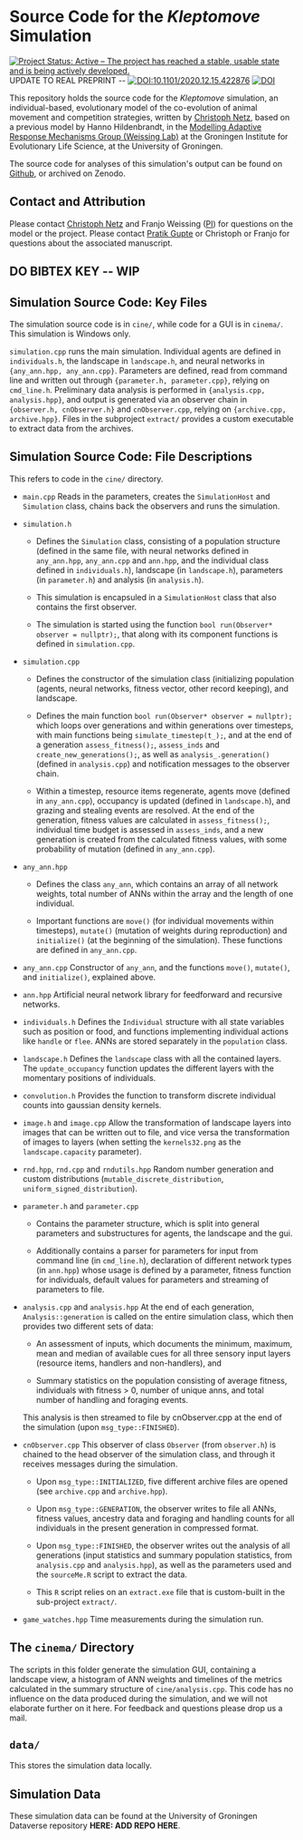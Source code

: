 # Source Code for the _Kleptomove_ Simulation

[![Project Status: Active – The project has reached a stable, usable state and is being actively developed.](https://www.repostatus.org/badges/latest/active.svg)](https://www.repostatus.org/#active)
UPDATE TO REAL PREPRINT -- [![DOI:10.1101/2020.12.15.422876](https://img.shields.io/badge/bioRxiv-doi.org/10.1101/2020.12.15.422876-red?style=flat-square)](https://www.biorxiv.org/content/10.1101/2020.12.15.422876v3)
[![DOI](https://zenodo.org/badge/DOI/10.5281/zenodo.4904497.svg)](https://doi.org/10.5281/zenodo.4904497)

This repository holds the source code for the _Kleptomove_ simulation, an individual-based, evolutionary model of the co-evolution of animal movement and competition strategies, written by [Christoph Netz](https://www.rug.nl/staff/c.f.g.netz/), based on a previous model by Hanno Hildenbrandt, in the [Modelling Adaptive Response Mechanisms Group (Weissing Lab)](https://www.marmgroup.eu/) at the Groningen Institute for Evolutionary Life Science, at the University of Groningen.

The source code for analyses of this simulation's output can be found on [Github](https://github.com/pratikunterwegs/kleptomove-ms), or archived on Zenodo.

## Contact and Attribution

Please contact [Christoph Netz](c.f.g.netz@rug.nl) and Franjo Weissing ([PI](f.j.weissing@rug.nl)) for questions on the model or the project.
Please contact [Pratik Gupte](p.r.gupte@rug.nl) or Christoph or Franjo for questions about the associated manuscript.

## DO BIBTEX KEY -- WIP

## Simulation Source Code: Key Files

The simulation source code is in `cine/`, while code for a GUI is in `cinema/`. This simulation is Windows only.

`simulation.cpp` runs the main simulation. Individual agents are defined in `individuals.h`, the landscape in `landscape.h`, and neural networks in `{any_ann.hpp, any_ann.cpp}`. Parameters are defined, read from command line and 
written out through `{parameter.h, parameter.cpp}`, relying on `cmd_line.h`. Preliminary data analysis is performed in `{analysis.cpp, analysis.hpp}`, and output is generated via an observer chain in `{observer.h, cnObserver.h}` and `cnObserver.cpp`, relying on `{archive.cpp, archive.hpp}`.
Files in the subproject `extract/` provides a custom executable to extract data from the archives. 

## Simulation Source Code: File Descriptions

This refers to code in the `cine/` directory.

- `main.cpp` Reads in the parameters, creates the `SimulationHost` and `Simulation` class, chains back the observers and runs the simulation.

- `simulation.h` 
    
    - Defines the `Simulation` class, consisting of a population structure (defined in the same file, with neural networks defined in `any_ann.hpp`, `any_ann.cpp` and `ann.hpp`, and the individual class defined in `individuals.h`), landscape (in `landscape.h`), parameters (in `parameter.h`) and analysis (in `analysis.h`). 
    
    - This simulation is encapsuled in a `SimulationHost` class that also contains the first observer.

    - The simulation is started using the function `bool run(Observer* observer = nullptr);`, that along with its component functions is defined in `simulation.cpp`.

- `simulation.cpp` 

    - Defines the constructor of the simulation class (initializing population (agents, neural networks, fitness vector, other record keeping), and landscape. 
    
    - Defines the main function `bool run(Observer* observer = nullptr);` which loops over generations and within generations over timesteps, with main functions being `simulate_timestep(t_);`, and at the end of a generation `assess_fitness();`, `assess_inds` and `create_new_generations();`, as well as `analysis_.generation()` (defined in `analysis.cpp`) and notification messages to the observer chain.

    - Within a timestep, resource items regenerate, agents move (defined in `any_ann.cpp`), occupancy is updated (defined in `landscape.h`), and grazing and stealing events are resolved. At the end of the generation, fitness values are calculated in `assess_fitness();`, individual time budget is assessed in `assess_inds`, and a new generation is created from the calculated fitness values, with some probability of mutation (defined in `any_ann.cpp`).

- `any_ann.hpp` 
    
    - Defines the class `any_ann`, which contains an array of all network weights, total number of ANNs within the array and the length of one individual.

    - Important functions are `move()` (for individual movements within timesteps), `mutate()` (mutation of weights during reproduction) and `initialize()` (at the beginning of the simulation). These functions are defined in `any_ann.cpp`.

- `any_ann.cpp` Constructor of `any_ann`, and the functions `move()`, `mutate()`, and `initialize()`, explained above.

- `ann.hpp` Artificial neural network library for feedforward and recursive networks.

- `individuals.h` Defines the `Individual` structure with all state variables such as position or food, and functions implementing individual actions like `handle` or `flee`. ANNs are stored separately in the `population` class.

- `landscape.h` Defines the `landscape` class with all the contained layers. The `update_occupancy` function updates the different layers with the momentary positions of individuals. 

- `convolution.h` Provides the function to transform discrete individual counts into gaussian density kernels.

- `image.h` and `image.cpp` Allow the transformation of landscape layers into images that can be written out to file, and vice versa the transformation of images to layers (when setting the `kernels32.png` as the `landscape.capacity` parameter).

- `rnd.hpp`, `rnd.cpp` and `rndutils.hpp` Random number generation and custom distributions (`mutable_discrete_distribution`, `uniform_signed_distribution`).

- `parameter.h` and `parameter.cpp` 

    - Contains the parameter structure, which is split into general parameters and substructures for agents, the landscape and the gui. 
    
    - Additionally contains a parser for parameters for input from command line (in `cmd_line.h`), declaration of different network types (in `ann.hpp`) whose usage is defined by a parameter, fitness function for individuals, default values for parameters and streaming of parameters to file.

- `analysis.cpp` and `analysis.hpp` At the end of each generation, `Analysis::generation` is called on the entire simulation class, which then provides two different sets of data: 
    
    - An assessment of inputs, which documents the minimum, maximum, mean and median of available cues for all three sensory input layers (resource items, handlers and non-handlers), and 
    
    - Summary statistics on the population consisting of average fitness, individuals with fitness > 0, number of unique anns, and total number of handling and foraging events.

    This analysis is then streamed to file by cnObserver.cpp at the end of the simulation (upon `msg_type::FINISHED`).

- `cnObserver.cpp` This observer of class `Observer` (from `observer.h`) is chained to the head observer of the simulation class, and through it receives messages during the simulation. 

    - Upon `msg_type::INITIALIZED`, five different archive files are opened (see `archive.cpp` and `archive.hpp`).

    - Upon `msg_type::GENERATION`, the observer writes to file all ANNs, fitness values, ancestry data and foraging and handling counts for all individuals in the present generation in compressed format.

    - Upon `msg_type::FINISHED`, the observer writes out the analysis of all generations (input statistics and summary population statistics, from `analysis.cpp` and `analysis.hpp`), as well as the parameters used and the `sourceMe.R` script to extract the data.

    - This `R` script relies on an `extract.exe` file that is custom-built in the sub-project `extract/`.

- `game_watches.hpp` Time measurements during the simulation run.

## The `cinema/` Directory

The scripts in this folder generate the simulation GUI, containing a landscape view, a histogram of ANN weights and timelines of the metrics calculated in the summary structure of `cine/analysis.cpp`.
This code has no influence on the data produced during the simulation, and we will not elaborate further on it here. For feedback and questions please drop us a mail. 

## `data/`

This stores the simulation data locally.

## Simulation Data

These simulation data can be found at the University of Groningen Dataverse repository **HERE: ADD REPO HERE**.
